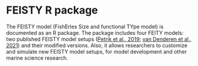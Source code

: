 # FEISTY R package

The FEISTY model (FishErIes Size and functional TYpe model) is documented as an R package. The package includes four FEITY models: two published FEISTY model setups ([Petrik et al., 2019](https://doi.org/10.1016/j.pocean.2019.102124); [van Denderen et al., 2021](https://doi.org/10.1111/geb.13348)) and their modified versions. Also, it allows researchers to customize and simulate new FEISTY model setups, for model development and other marine science research.
